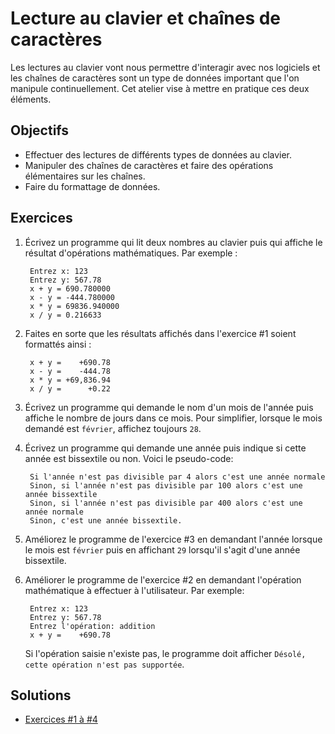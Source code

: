 Lecture au clavier et chaînes de caractères
===========================================

Les lectures au clavier vont nous permettre d'interagir avec nos logiciels et
les chaînes de caractères sont un type de données important que l'on manipule
continuellement. Cet atelier vise à mettre en pratique ces deux éléments.

Objectifs
---------

* Effectuer des lectures de différents types de données au clavier.
* Manipuler des chaînes de caractères et faire des opérations élémentaires sur
  les chaînes.
* Faire du formattage de données.

Exercices
---------

1. Écrivez un programme qui lit deux nombres au clavier puis qui affiche le 
   résultat d'opérations mathématiques. Par exemple :
   ```
    Entrez x: 123
    Entrez y: 567.78
    x + y = 690.780000
    x - y = -444.780000
    x * y = 69836.940000
    x / y = 0.216633
   ```

2. Faites en sorte que les résultats affichés dans l'exercice #1 soient
   formattés ainsi :
   ```
    x + y =    +690.78
    x - y =    -444.78
    x * y = +69,836.94
    x / y =      +0.22
   ```

3. Écrivez un programme qui demande le nom d'un mois de l'année puis affiche le
   nombre de jours dans ce mois. Pour simplifier, lorsque le mois demandé
   est `février`, affichez toujours `28`.

4. Écrivez un programme qui demande une année puis indique si cette année est
   bissextile ou non. Voici le pseudo-code:
   ```
    Si l'année n'est pas divisible par 4 alors c'est une année normale
    Sinon, si l'année n'est pas divisible par 100 alors c'est une année bissextile
    Sinon, si l'année n'est pas divisible par 400 alors c'est une année normale
    Sinon, c'est une année bissextile.
   ```

5. Améliorez le programme de l'exercice #3 en demandant l'année lorsque le mois
   est `février` puis en affichant `29` lorsqu'il s'agit d'une année bissextile.

6. Améliorer le programme de l'exercice #2 en demandant l'opération mathématique
   à effectuer à l'utilisateur. Par exemple:
   ```
    Entrez x: 123
    Entrez y: 567.78
    Entrez l'opération: addition
    x + y =    +690.78
   ```
   Si l'opération saisie n'existe pas, le programme doit
   afficher `Désolé, cette opération n'est pas supportée`.

Solutions
---------

* [Exercices #1 à #4](sdfasdf)
